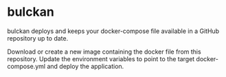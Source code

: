 # bulckan

bulckan deploys and keeps your docker-compose file available in a GitHub repository up to date.

Download or create a new image containing the docker file from this repository. 
Update the environment variables to point to the target docker-compose.yml and deploy the application.
